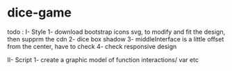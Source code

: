# dice-game

todo :
I- Style
1- download bootstrap icons svg, to modify and fit the design, then supprm the cdn
2- dice box shadow
3- middleInterface is a little offset from the center, have to check
4- check responsive design 

II- Script
1- create a graphic model of function interactions/ var etc